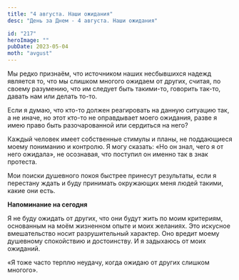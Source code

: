 ```yaml
---
title: "4 августа. Наши ожидания"
desc: "День за Днем - 4 августа. Наши ожидания"

id: "217"
heroImage: ""
pubDate: 2023-05-04
moth: "avgust"
---
```


Мы редко признаём, что источником наших несбывшихся надежд является то, что мы
слишком многого ожидаем от других, считая, по своему разумению, что им следует
быть такими-то, говорить так-то, давать нам или делать то-то.

Если я думаю, что кто-то должен реагировать на данную ситуацию так, а не
иначе, но этот кто-то не оправдывает моего ожидания, разве я имею право быть
разочарованной или сердиться на него?

Каждый человек имеет собственные стимулы и планы, не поддающиеся моему
пониманию и контролю. Я могу сказать: «Но он знал, чего я от него ожидала», не
осознавая, что поступил он именно так в знак протеста.

Мои поиски душевного покоя быстрее принесут результаты, если я перестану ждать
и буду принимать окружающих меня людей такими, какие они есть.

**Напоминание на сегодня**

Я не буду ожидать от других, что они будут жить по моим критериям, основанным
на моём жизненном опыте и моих желаниях. Это искусное вмешательство носит
разрушительный характер. Оно вредит моему душевному спокойствию и достоинству.
И я задыхаюсь от моих ожиданий.

«Я тоже часто терплю неудачу, когда ожидаю от других слишком многого».
